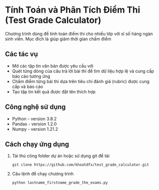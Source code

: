 # Tính Toán và Phân Tích Điểm Thi (Test Grade Calculator)
Chương trình dùng để tính toán điểm thi cho nhiều lớp với sĩ số hàng ngàn sinh viên. Mục đích là giúp giảm thời gian chấm điểm

## Các tác vụ
* Mở các tập tin văn bản được yêu cầu với
* Quét từng dòng của câu trả lời bài thi để tìm dữ liệu hợp lệ và cung cấp báo cáo tương ứng
* Chấm điểm từng bài thi dựa trên tiêu chí đánh giá (rubric) được cung cấp và báo cáo
* Tạo tập tin kết quả được đặt tên thích hợp

## Công nghệ sử dụng
* Python - version 3.8.2
* Pandas - version 1.2.0
* Numpy - version 1.21.2

## Cách chạy ứng dụng
1. Tải thủ công folder dự án hoặc sử dụng git để tải 
    ````
    git clone https://github.com/khoatdfx/test_grade_calculator.git
    ````
2. Câu lệnh để chạy chương trình
    ````
    python lastname_firstname_grade_the_exams.py
    ````
